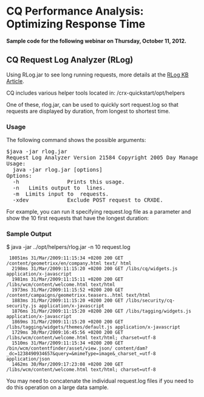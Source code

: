 CQ Performance Analysis: Optimizing Response Time
====================================

**Sample code for the following webinar on Thursday, October 11, 2012.**

CQ Request Log Analyzer (RLog)
------------------------------------

Using RLog.jar to see long running requests, more details at the [RLog KB Article].

CQ includes various helper tools located in:
    <cq-installation-dir>/crx-quickstart/opt/helpers

One of these, rlog.jar, can be used to quickly sort request.log so that requests are displayed by duration, from longest to shortest time.


### Usage

The following command shows the possible arguments:

<pre>
$java -jar rlog.jar 
Request Log Analyzer Version 21584 Copyright 2005 Day Management AG 
Usage: 
  java -jar rlog.jar [options] <filename> 
Options: 
  -h               Prints this usage. 
  -n <maxResults>  Limits output to <maxResults> lines. 
  -m <maxRequests> Limits input to <maxRequest> requests. 
  -xdev            Exclude POST request to CRXDE.
</pre>


For example, you can run it specifying request.log file as a parameter and show the 10 first requests that have the longest duration:


### Sample Output

$ java -jar ../opt/helpers/rlog.jar -n 10 request.log 

     18051ms 31/Mar/2009:11:15:34 +0200 200 GET /content/geometrixx/en/company.html text/ html 
      2198ms 31/Mar/2009:11:15:20 +0200 200 GET /libs/cq/widgets.js application/x-javascript
      1981ms 31/Mar/2009:11:15:11 +0200 200 GET /libs/wcm/content/welcome.html text/html
      1973ms 31/Mar/2009:11:15:52 +0200 200 GET /content/campaigns/geometrixx.teasers..html text/html
      1883ms 31/Mar/2009:11:15:20 +0200 200 GET /libs/security/cq-security.js application/x-javascript
      1876ms 31/Mar/2009:11:15:20 +0200 200 GET /libs/tagging/widgets.js application/x-javascript
      1869ms 31/Mar/2009:11:15:20 +0200 200 GET /libs/tagging/widgets/themes/default.js application/x-javascript
      1729ms 30/Mar/2009:16:45:56 +0200 200 GET /libs/wcm/content/welcome.html text/html; charset=utf-8 
      1510ms 31/Mar/2009:11:15:34 +0200 200 GET /bin/wcm/contentfinder/asset/view.json/ content/dam?_dc=1238490934657&query=&mimeType=image&_charset_=utf-8 application/json
      1462ms 30/Mar/2009:17:23:08 +0200 200 GET /libs/wcm/content/welcome.html text/html; charset=utf-8 
	  
You may need to concatenate the individual request.log files if you need to do this operation on a large data sample.


[RLog KB Article]: http://dev.day.com/docs/en/cq/current/howto/performance_monitor.html#Using%20rlog.jar%20to%20find%20requests%20with%20long%20duration%20times